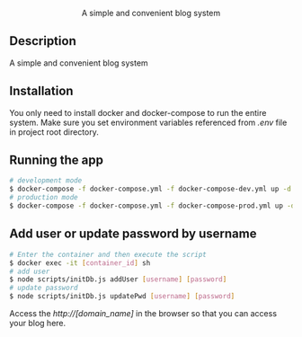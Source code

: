   <p align="center">A simple and convenient blog system</p>



## Description

A simple and convenient blog system

## Installation 

You only need to install docker and docker-compose to run the entire system.
Make sure you set environment variables referenced from *.env* file in project root directory.

## Running the app

```bash
# development mode
$ docker-compose -f docker-compose.yml -f docker-compose-dev.yml up -d
# production mode
$ docker-compose -f docker-compose.yml -f docker-compose-prod.yml up -d
```

## Add user or update password by username

```bash
# Enter the container and then execute the script
$ docker exec -it [container_id] sh
# add user
$ node scripts/initDb.js addUser [username] [password]
# update password
$ node scripts/initDb.js updatePwd [username] [password]
```

Access the  *http://[domain_name]* in the browser so that you can access your blog here.


